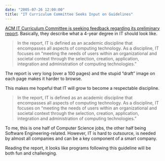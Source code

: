 ```yaml
---
date: "2005-07-26 12:00:00"
title: "IT Curriculum Committee Seeks Input on Guidelines"
---
```




[ACM IT Curriculum Committee is seeking feedback regarding its preliminary report](http://membernet.acm.org/?ci=July_2005&amp;announcement=3&amp;CFID=49408826&amp;CFTOKEN=90675088). Basically, they describe what a 4-year degree in IT should look like.

> In the report, IT is defined as an academic discipline that encompasses all aspects of computing technology. As a discipline, IT focuses on &ldquo;meeting the needs of users within an organizational and societal context through the selection, creation, application, integration and administration of computing technologies.&rdquo;


The report is very long (over a 100 pages) and the stupid &ldquo;draft&rdquo; image on each page makes it harder to browse.

This makes me hopeful that IT will grow to become a respectable discipline. 

> In the report, IT is defined as an academic discipline that encompasses all aspects of computing technology. As a discipline, IT focuses on &ldquo;meeting the needs of users within an organizational and societal context through the selection, creation, application, integration and administration of computing technologies.&rdquo;


To me, this is one half of Computer Science jobs, the other half being Software Engineering-related. However, IT is hard to outsource, is needed by almost all companies and can be a key component of a smart company.

Reading the report, it looks like programs following this guideline will be both fun and challenging. 


